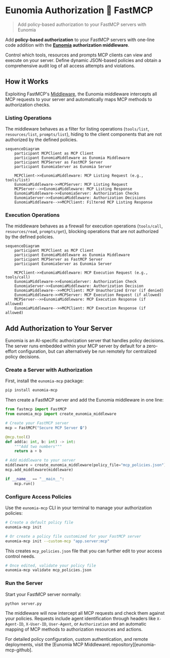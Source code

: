 # Eunomia Authorization 🤝 FastMCP

> Add policy-based authorization to your FastMCP servers with Eunomia

Add **policy-based authorization** to your FastMCP servers with one-line code addition with the **[Eunomia][eunomia-github] authorization middleware**.

Control which tools, resources and prompts MCP clients can view and execute on your server. Define dynamic JSON-based policies and obtain a comprehensive audit log of all access attempts and violations.

## How it Works

Exploiting FastMCP's [Middleware][fastmcp-middleare], the Eunomia middleware intercepts all MCP requests to your server and automatically maps MCP methods to authorization checks.

### Listing Operations

The middleware behaves as a filter for listing operations (`tools/list`, `resources/list`, `prompts/list`), hiding to the client components that are not authorized by the defined policies.

```mermaid
sequenceDiagram
    participant MCPClient as MCP Client
    participant EunomiaMiddleware as Eunomia Middleware
    participant MCPServer as FastMCP Server
    participant EunomiaServer as Eunomia Server

    MCPClient->>EunomiaMiddleware: MCP Listing Request (e.g., tools/list)
    EunomiaMiddleware->>MCPServer: MCP Listing Request
    MCPServer-->>EunomiaMiddleware: MCP Listing Response
    EunomiaMiddleware->>EunomiaServer: Authorization Checks
    EunomiaServer->>EunomiaMiddleware: Authorization Decisions
    EunomiaMiddleware-->>MCPClient: Filtered MCP Listing Response
```

### Execution Operations

The middleware behaves as a firewall for execution operations (`tools/call`, `resources/read`, `prompts/get`), blocking operations that are not authorized by the defined policies.

```mermaid
sequenceDiagram
    participant MCPClient as MCP Client
    participant EunomiaMiddleware as Eunomia Middleware
    participant MCPServer as FastMCP Server
    participant EunomiaServer as Eunomia Server

    MCPClient->>EunomiaMiddleware: MCP Execution Request (e.g., tools/call)
    EunomiaMiddleware->>EunomiaServer: Authorization Check
    EunomiaServer->>EunomiaMiddleware: Authorization Decision
    EunomiaMiddleware-->>MCPClient: MCP Unauthorized Error (if denied)
    EunomiaMiddleware->>MCPServer: MCP Execution Request (if allowed)
    MCPServer-->>EunomiaMiddleware: MCP Execution Response (if allowed)
    EunomiaMiddleware-->>MCPClient: MCP Execution Response (if allowed)
```

## Add Authorization to Your Server

<Note>
  Eunomia is an AI-specific authorization server that handles policy decisions. The server runs embedded within your MCP server by default for a zero-effort configuration, but can alternatively be run remotely for centralized policy decisions.
</Note>

### Create a Server with Authorization

First, install the `eunomia-mcp` package:

```bash
pip install eunomia-mcp
```

Then create a FastMCP server and add the Eunomia middleware in one line:

```python server.py
from fastmcp import FastMCP
from eunomia_mcp import create_eunomia_middleware

# Create your FastMCP server
mcp = FastMCP("Secure MCP Server 🔒")

@mcp.tool()
def add(a: int, b: int) -> int:
    """Add two numbers"""
    return a + b

# Add middleware to your server
middleware = create_eunomia_middleware(policy_file="mcp_policies.json")
mcp.add_middleware(middleware)

if __name__ == "__main__":
    mcp.run()
```

### Configure Access Policies

Use the `eunomia-mcp` CLI in your terminal to manage your authorization policies:

```bash
# Create a default policy file
eunomia-mcp init

# Or create a policy file customized for your FastMCP server
eunomia-mcp init --custom-mcp "app.server:mcp"
```

This creates `mcp_policies.json` file that you can further edit to your access control needs.

```bash
# Once edited, validate your policy file
eunomia-mcp validate mcp_policies.json
```

### Run the Server

Start your FastMCP server normally:

```bash
python server.py
```

The middleware will now intercept all MCP requests and check them against your policies. Requests include agent identification through headers like `X-Agent-ID`, `X-User-ID`, `User-Agent`, or `Authorization` and an automatic mapping of MCP methods to authorization resources and actions.

<Tip>
  For detailed policy configuration, custom authentication, and remote
  deployments, visit the [Eunomia MCP Middleware\
  repository][eunomia-mcp-github].
</Tip>

[eunomia-github]: https://github.com/whataboutyou-ai/eunomia

[eunomia-mcp-github]: https://github.com/whataboutyou-ai/eunomia/tree/main/pkgs/extensions/mcp

[fastmcp-middleare]: /servers/middleware